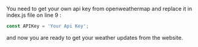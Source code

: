 
You need to get your own api key from openweathermap and replace it in index.js file on line 9 :

```javascript
const APIKey = 'Your Api Key';
```


and now you are ready to get your weather updates from the website.
